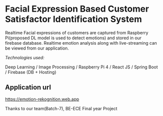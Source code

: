 # Facial Expression Based Customer Satisfactor Identification System

Realtime Facial expressions of customers are captured from Raspberry Pi(proposed DL model is used to detect emotions) and stored in our firebase database. Realtime emotion analysis along with live-streaming can be viewed from our application. 

*Technologies used:*

Deep Learning /
Image Processing /
Raspberry Pi 4 /
React JS /
Spring Boot /
Firebase (DB + Hosting)

## Application url

https://emotion-rekognition.web.app


Thanks to our team(Batch-7),
BE-ECE Final year Project
